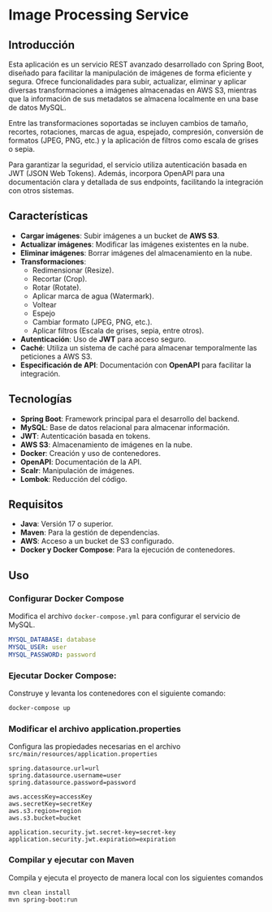 # Image Processing Service

## Introducción

Esta aplicación es un servicio REST avanzado desarrollado con Spring Boot, diseñado para facilitar la manipulación de imágenes de forma eficiente y segura. Ofrece funcionalidades para subir, actualizar, eliminar y aplicar diversas transformaciones a imágenes almacenadas en AWS S3, mientras que la información de sus metadatos se almacena localmente en una base de datos MySQL.

Entre las transformaciones soportadas se incluyen cambios de tamaño, recortes, rotaciones, marcas de agua, espejado,  compresión, conversión de formatos (JPEG, PNG, etc.) y la aplicación de filtros como escala de grises o sepia.

Para garantizar la seguridad, el servicio utiliza autenticación basada en JWT (JSON Web Tokens). Además, incorpora  OpenAPI para una documentación clara y detallada de sus endpoints, facilitando la integración con otros sistemas.

## Características

- **Cargar imágenes**: Subir imágenes a un bucket de **AWS S3**.
- **Actualizar imágenes**: Modificar las imágenes existentes en la nube.
- **Eliminar imágenes**: Borrar imágenes del almacenamiento en la nube.
- **Transformaciones**:
  - Redimensionar (Resize).
  - Recortar (Crop).
  - Rotar (Rotate).
  - Aplicar marca de agua (Watermark).
  - Voltear
  - Espejo
  - Cambiar formato (JPEG, PNG, etc.).
  - Aplicar filtros (Escala de grises, sepia, entre otros).
- **Autenticación**: Uso de **JWT** para acceso seguro.
- **Caché**: Utiliza un sistema de caché para almacenar temporalmente las peticiones a AWS S3.
- **Especificación de API**: Documentación con **OpenAPI** para facilitar la integración.

## Tecnologías

- **Spring Boot**: Framework principal para el desarrollo del backend.
- **MySQL**: Base de datos relacional para almacenar información.
- **JWT**: Autenticación basada en tokens.
- **AWS S3**: Almacenamiento de imágenes en la nube.
- **Docker**: Creación y uso de contenedores.
- **OpenAPI**: Documentación de la API.
- **Scalr**: Manipulación de imágenes.
- **Lombok**: Reducción del código.

## Requisitos

- **Java**: Versión 17 o superior.
- **Maven**: Para la gestión de dependencias.
- **AWS**: Acceso a un bucket de S3 configurado.
- **Docker y Docker Compose**: Para la ejecución de contenedores.

## Uso

###  Configurar Docker Compose
Modifica el archivo `docker-compose.yml` para configurar el servicio de MySQL.
   ```yaml  
   MYSQL_DATABASE: database  
   MYSQL_USER: user 
   MYSQL_PASSWORD: password  
 ```

### Ejecutar Docker Compose:
Construye y levanta los contenedores con el siguiente comando:
```bash
docker-compose up
```
### Modificar el archivo application.properties
Configura las propiedades necesarias en el archivo `src/main/resources/application.properties`
```properties
spring.datasource.url=url  
spring.datasource.username=user  
spring.datasource.password=password

aws.accessKey=accessKey  
aws.secretKey=secretKey  
aws.s3.region=region  
aws.s3.bucket=bucket  
  
application.security.jwt.secret-key=secret-key  
application.security.jwt.expiration=expiration
```

### Compilar y ejecutar con Maven
Compila y ejecuta el proyecto de manera local con los siguientes comandos
```bash
mvn clean install
mvn spring-boot:run
```
